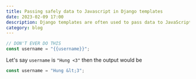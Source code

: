 ```yaml
---
title: Passing safely data to Javascript in Django templates
date: 2023-02-09 17:00
description: Django templates are often used to pass data to JavaScript code. Unfortunately, if implemented incorrectly, this opens up the possibility of HTML injection, and thus XSS (Cross-Site Scripting) attacks.
category: blog
---
```


```javascript
// DON'T EVER DO THIS
const username = "{{username}}";
```

Let's say `username` is `"Hung <3"` then the output would be

```javascript
const username = "Hung &lt;3";
```
